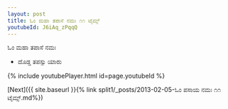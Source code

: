 ```yaml
---
layout: post
title: ಓಂ ಮಹಾ ತಪಾಸೆ ನಮಃ ೧೧ ಟೈಮ್ಸ್
youtubeId: J6iAq_zPqqQ
---
```

 
 
 ಓಂ ಮಹಾ ತಪಾಸೆ ನಮಃ  
 
 -  ದೊಡ್ಡ ತಪಸ್ಸು ಯಾರು 
 
  
 
  
 
 
 
 
 
 


{% include youtubePlayer.html id=page.youtubeId %}
 
[Next]({{ site.baseurl }}{% link  split1/_posts/2013-02-05-ಓಂ ಪಸಾಯ ನಮಃ ೧೧ ಟೈಮ್ಸ್.md%})
 
